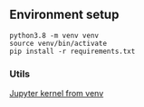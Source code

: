 


## Environment setup
```cosole
python3.8 -m venv venv 
source venv/bin/activate
pip install -r requirements.txt
```

### Utils
[Jupyter kernel from venv](https://janakiev.com/blog/jupyter-virtual-envs/)
